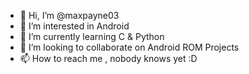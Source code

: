 - 👋 Hi, I’m @maxpayne03
- 👀 I’m interested in Android
- 🌱 I’m currently learning C & Python
- 💞️ I’m looking to collaborate on Android ROM Projects
- 📫 How to reach me , nobody knows yet :D

<!---
maxpayne03/maxpayne03 is a ✨ special ✨ repository because its `README.md` (this file) appears on your GitHub profile.
You can click the Preview link to take a look at your changes.
--->
